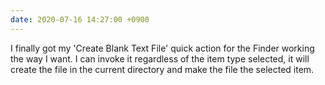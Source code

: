 ```yaml
---
date: 2020-07-16 14:27:00 +0900
---
```


I finally got my 'Create Blank Text File' quick action for the Finder working the way I want. I can invoke it regardless of the item type selected, it will create the file in the current directory and make the file the selected item.

